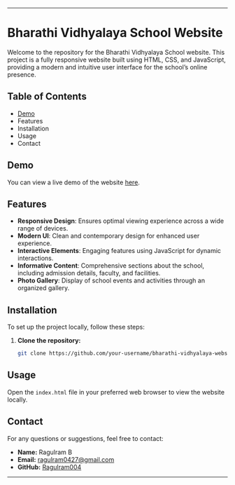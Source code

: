
---

# Bharathi Vidhyalaya School Website

Welcome to the repository for the Bharathi Vidhyalaya School website. This project is a fully responsive website built using HTML, CSS, and JavaScript, providing a modern and intuitive user interface for the school’s online presence.

## Table of Contents
- [Demo](#bharathyvidhyalaya.infinityfreeapp.com)
- Features
- Installation
- Usage
- Contact

## Demo
You can view a live demo of the website [here](#bharathyvidhyalaya.infinityfreeapp.com).

## Features
- **Responsive Design**: Ensures optimal viewing experience across a wide range of devices.
- **Modern UI**: Clean and contemporary design for enhanced user experience.
- **Interactive Elements**: Engaging features using JavaScript for dynamic interactions.
- **Informative Content**: Comprehensive sections about the school, including admission details, faculty, and facilities.
- **Photo Gallery**: Display of school events and activities through an organized gallery.

## Installation
To set up the project locally, follow these steps:

1. **Clone the repository:**
   ```bash
   git clone https://github.com/your-username/bharathi-vidhyalaya-website.git
   ```

## Usage
Open the `index.html` file in your preferred web browser to view the website locally.



## Contact
For any questions or suggestions, feel free to contact:

- **Name:** Ragulram B
- **Email:** ragulram0427@gmail.com
- **GitHub:** [Ragulram004](https://github.com/Ragulram004)

---

